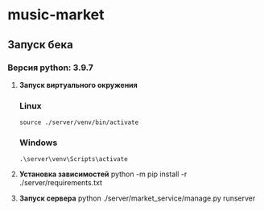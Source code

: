 # music-market

## Запуск бека

### Версия python: 3.9.7

 1. **Запуск виртуального окружения**

	### Linux
	    source ./server/venv/bin/activate

	### Windows
	    .\server\venv\Scripts\activate

 2. **Установка зависимостей**
	    python -m pip install -r ./server/requirements.txt

 3. **Запуск сервера**
	    python ./server/market_service/manage.py runserver

